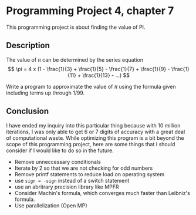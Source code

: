 # Programming Project 4, chapter 7
This programming project is about finding the value of PI.

## Description
The value of $\pi$ can be determined by the series equation
$$
\pi = 4 x (1 - \frac{1}{3} + \frac{1}{5} - \frac{1}{7} + \frac{1}{9} - \frac{1}{11} + \frac{1}{13} -
...)
$$

Write a program to approximate the value of $\pi$ using the formula given
including terms up through 1/99.

## Conclusion
I have ended my inquiry into this particular thing because with 10 million iterations, I was only
able to get 6 or 7 digits of accuracy with a great deal of computational waste. While optimizing
this program is a bit beyond the scope of this programming project, here are some things that I
should consider if I would like to do so in the future.

- Remove unneccessary conditionals
- Iterate by 2 so that we are not checking for odd numbers
- Remove printf statements to reduce load on operating system
- use `sign = -sign` instead of a switch statement
- use an abritrary precision library like MPFR
- Consider Machin's formula, which converges much faster than Leibniz's formula.
- Use parallelization (Open MP)
